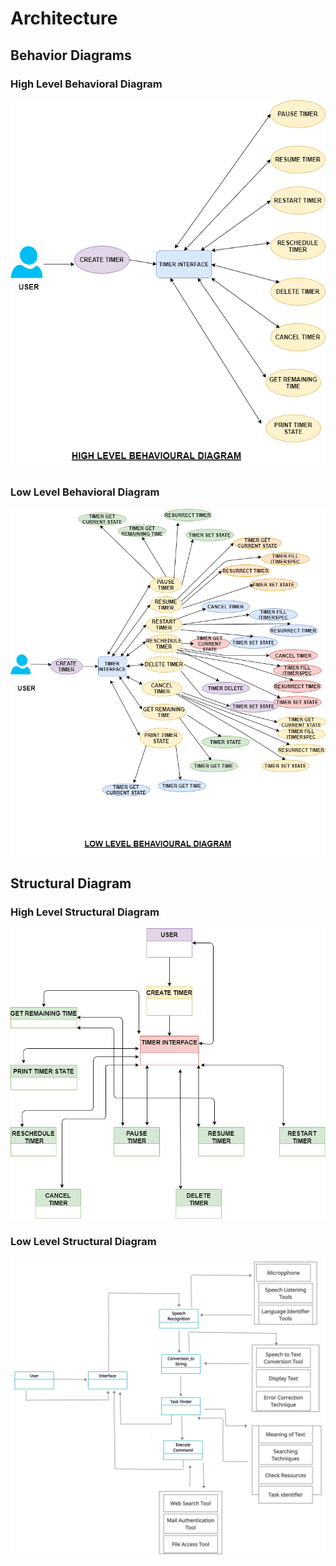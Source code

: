 
# Architecture


## Behavior Diagrams

### High Level Behavioral Diagram
![High Level Use Case Diagram](https://github.com/Ashwani008/LTTS_PROJECT/blob/main/2_Architecture/Behavioural%20Diagram/High%20Level%20Behavioural%20Diagram.png)


### Low Level Behavioral Diagram
![Low Level Use Case Diagram](https://github.com/Ashwani008/LTTS_PROJECT/blob/main/2_Architecture/Behavioural%20Diagram/Low%20Level%20Behavioural%20Diagram.png)

## Structural Diagram

### High Level Structural Diagram
![High Level Structural Diagram](https://github.com/Ashwani008/LTTS_PROJECT/blob/main/2_Architecture/Structure%20Diagram/High%20Level%20Structure%20Diagram.png)


### Low Level Structural Diagram
![Low Level Structural Diagram](https://github.com/Ashwani008/LTTS_Mini_Project/blob/main/2.Architecture/Structure%20Diagram/Low%20Level%20Structural%20Diagram.png)
